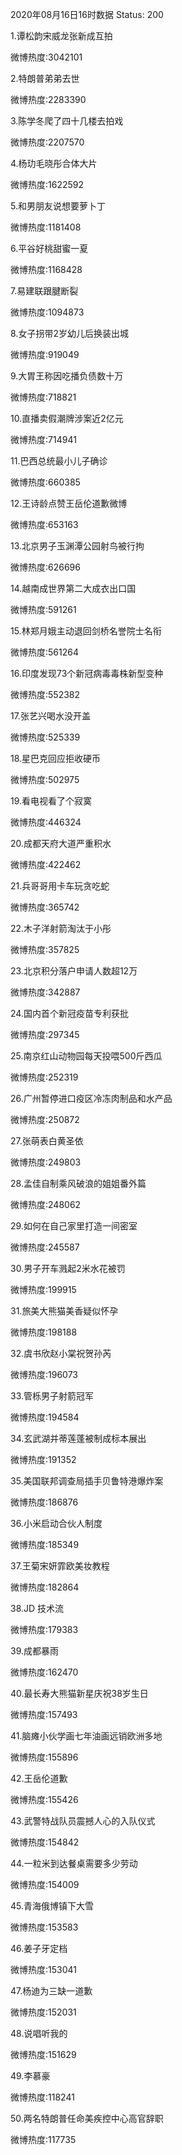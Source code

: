 2020年08月16日16时数据
Status: 200

1.谭松韵宋威龙张新成互拍

微博热度:3042101

2.特朗普弟弟去世

微博热度:2283390

3.陈学冬爬了四十几楼去拍戏

微博热度:2207570

4.杨玏毛晓彤合体大片

微博热度:1622592

5.和男朋友说想要萝卜丁

微博热度:1181408

6.平谷好桃甜蜜一夏

微博热度:1168428

7.易建联跟腱断裂

微博热度:1094873

8.女子拐带2岁幼儿后换装出城

微博热度:919049

9.大胃王称因吃播负债数十万

微博热度:718821

10.直播卖假潮牌涉案近2亿元

微博热度:714941

11.巴西总统最小儿子确诊

微博热度:660385

12.王诗龄点赞王岳伦道歉微博

微博热度:653163

13.北京男子玉渊潭公园射鸟被行拘

微博热度:626696

14.越南成世界第二大成衣出口国

微博热度:591261

15.林郑月娥主动退回剑桥名誉院士名衔

微博热度:561264

16.印度发现73个新冠病毒毒株新型变种

微博热度:552382

17.张艺兴喝水没开盖

微博热度:525339

18.星巴克回应拒收硬币

微博热度:502975

19.看电视看了个寂寞

微博热度:446324

20.成都天府大道严重积水

微博热度:422462

21.兵哥哥用卡车玩贪吃蛇

微博热度:365742

22.木子洋射箭淘汰于小彤

微博热度:357825

23.北京积分落户申请人数超12万

微博热度:342887

24.国内首个新冠疫苗专利获批

微博热度:297345

25.南京红山动物园每天投喂500斤西瓜

微博热度:252319

26.广州暂停进口疫区冷冻肉制品和水产品

微博热度:250872

27.张萌表白黄圣依

微博热度:249803

28.孟佳自制乘风破浪的姐姐番外篇

微博热度:248062

29.如何在自己家里打造一间密室

微博热度:245587

30.男子开车溅起2米水花被罚

微博热度:199915

31.旅美大熊猫美香疑似怀孕

微博热度:198188

32.虞书欣赵小棠祝贺孙芮

微博热度:196073

33.管栎男子射箭冠军

微博热度:194584

34.玄武湖并蒂莲蓬被制成标本展出

微博热度:191352

35.美国联邦调查局插手贝鲁特港爆炸案

微博热度:186876

36.小米启动合伙人制度

微博热度:185349

37.王菊宋妍霏欧美妆教程

微博热度:182864

38.JD 技术流

微博热度:179383

39.成都暴雨

微博热度:162470

40.最长寿大熊猫新星庆祝38岁生日

微博热度:157493

41.脑瘫小伙学画七年油画远销欧洲多地

微博热度:155896

42.王岳伦道歉

微博热度:155426

43.武警特战队员震撼人心的入队仪式

微博热度:154842

44.一粒米到达餐桌需要多少劳动

微博热度:154009

45.青海俄博镇下大雪

微博热度:153583

46.姜子牙定档

微博热度:153041

47.杨迪为三缺一道歉

微博热度:152031

48.说唱听我的

微博热度:151629

49.李慕豪

微博热度:118241

50.两名特朗普任命美疾控中心高官辞职

微博热度:117735

